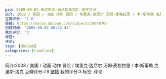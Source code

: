 ```yaml
---
pid: 2009-08-02-看过电影-马达加斯加2：逃往非洲
简介: 2008 / 美国 / 动画 动作 冒险 / 埃里克·达尼尔 汤姆·麦格拉思 / 本·斯蒂勒 克里斯·洛克
豆瓣评分: '7.8'
链接: https://movie.douban.com/subject/1994876/
创建时间: '2009-08-02 00:52:45'
我的评分: '3'
标签:
评论:
tags: [douban]
categories: [timeline]
---
```

简介:2008 / 美国 / 动画 动作 冒险 / 埃里克·达尼尔 汤姆·麦格拉思 / 本·斯蒂勒 克里斯·洛克
豆瓣评分:7.8
[链接](https://movie.douban.com/subject/1994876/)
我的评分:3
标签:
评论:
